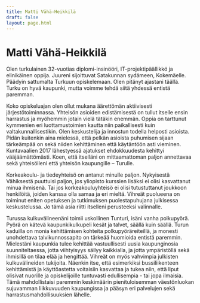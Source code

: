 ```yaml
---
title: Matti Vähä-Heikkilä
draft: false
layout: page.html
---
```


# Matti Vähä-Heikkilä

Olen turkulainen 32-vuotias diplomi-insinööri, IT-projektipäällikkö ja elinikäinen oppija. Juureni sijoittuvat Satakunnan sydämeen, Kokemäelle. Päädyin sattumalta Turkuun opiskelemaan. Olen pitänyt ajastani täällä. Turku on hyvä kaupunki, mutta voimme tehdä siitä yhdessä entistä paremman.

Koko opiskeluajan olen ollut mukana äärettömän aktiivisesti järjestötoiminnassa. Yhteisön asioiden edistämisestä on tullut itselle ensin harrastus ja myöhemmin jotain vielä tätäkin enemmän. Oppia on tarttunut kymmenien eri luottamustoimien kautta niin paikallisesti kuin valtakunnallisestikin. Olen keskustelija ja innostun todella helposti asioista. Pidän kuitenkin aina mielessä, että pelkän asioista puhumisen sijaan tärkeämpää on sekä niiden kehittäminen että käytäntöön asti vieminen. Kuntavaalien 2017 lähestyessä ajatukset ehdokkuudesta kehittyi vääjäämättömästi. Koen, että itselläni on mittaamattoman paljon annettavaa sekä yhteisölleni että yhteisön kaupungille – Turulle.

Korkeakoulu- ja tiedeyhteisö on antanut minulle paljon. Nykyisestä Vähiksestä puuttuisi paljon, jos yliopisto kurssien lisäksi ei olisi kasvattanut minua ihmisenä. Tai jos korkeakouluyhteisö ei olisi tutustuttanut joukkoon henkilöitä, joiden kanssa olla samaa ja eri mieltä. Vihreät puolueena on toiminut eniten opetuksen ja tutkimuksen puolestapuhujana julkisessa keskustelussa. Jo tämä asia riitti itselleni perusteeksi valinnalle.

Turussa kulkuvälineenäni toimii uskollinen Tunturi, isäni vanha polkupyörä. Pyörä on kätevä kaupunkikulkupeli kesät ja talvet, säällä kuin säällä. Turun kaduilla on monia kehittämisen kohteita polkupyöräreiteillä, ja monesti unohdettava talvikunnossapito on tärkeää huomioida entistä paremmin. Mielestäni kaupunkia tulee kehittää vastuullisesti uusia kaupunginosia suunniteltaessa, jotta viihtyisyys säilyy kaikkialla, ja jotta ympäristöllä sekä ihmisillä on tilaa elää ja hengittää. Vihreät on myös vahvimpia julkisten kulkuvälineiden tukijoita. Näenkin itse, että esimerkiksi bussiliikenteen kehittämistä ja käyttöastetta voitaisiin kasvattaa ja tukea niin, että liput olisivat nuorille ja opiskelijoille tuntuvasti edullisempia - tai jopa ilmaisia. Tämä mahdollistaisi paremmin keskimäärin pienituloisemman väestönluokan sujuvamman liikkuvuuden kaupungissa ja pääsyn eri palvelujen sekä harrastusmahdollisuuksien lähelle.

